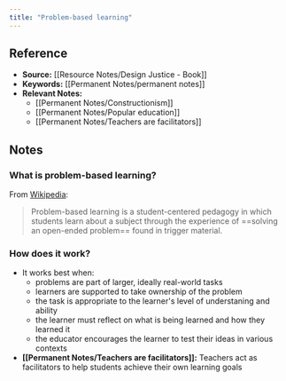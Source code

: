 ```yaml
---
title: "Problem-based learning"
---
```

## Reference
- **Source:** [[Resource Notes/Design Justice - Book]]
- **Keywords:** [[Permanent Notes/permanent notes]]
- **Relevant Notes:** 	
	- [[Permanent Notes/Constructionism]]
	- [[Permanent Notes/Popular education]]
	- [[Permanent Notes/Teachers are facilitators]]
## Notes
### What is problem-based learning?
From [Wikipedia](https://en.wikipedia.org/wiki/Problem-based_learning):
> Problem-based learning is a student-centered pedagogy in which students learn about a subject through the experience of ==solving an open-ended problem== found in trigger material.
### How does it work?
+ It works best when:
	+ problems are part of larger, ideally real-world tasks
	+ learners are supported to take ownership of the problem
	+ the task is appropriate to the learner's level of understaning and ability
	+ the learner must reflect on what is being learned and how they learned it
	+ the educator encourages the learner to test their ideas in various contexts
+ **[[Permanent Notes/Teachers are facilitators]]:** Teachers act as facilitators to help students achieve their own learning goals
